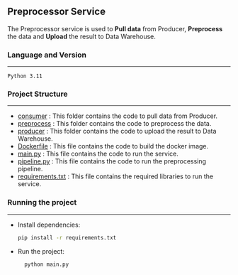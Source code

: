 ## Preprocessor Service

The Preprocessor service is used to **Pull data** from Producer, **Preprocess** the data and **Upload** the result to Data Warehouse.

### Language and Version

---
`Python 3.11`

### Project Structure

---
- [consumer](../preprocessor_service/consumer) : This folder contains the code to pull data from Producer.
- [preprocess](../preprocessor_service/preprocess) : This folder contains the code to preprocess the data.
- [producer](../preprocessor_service/producer) : This folder contains the code to upload the result to Data Warehouse.
- [Dockerfile](../preprocessor_service/Dockerfile) : This file contains the code to build the docker image.
- [main.py](../preprocessor_service/main.py) : This file contains the code to run the service.
- [pipeline.py](../preprocessor_service/pipeline.py) : This file contains the code to run the preprocessing pipeline.
- [requirements.txt](../preprocessor_service/requirements.txt) : This file contains the required libraries to run the service.

### Running the project

---
- Install dependencies:
  ```bash 
  pip install -r requirements.txt
  ```
- Run the project:
  ```bash
    python main.py
  ```
